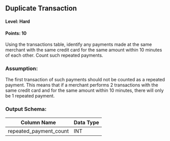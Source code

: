 ## Duplicate Transaction

#### Level: Hard  
#### Points: 10  

Using the transactions table, identify any payments made at the same merchant with the same credit card for the same amount within 10 minutes of each other. Count such repeated payments.

### Assumption:

The first transaction of such payments should not be counted as a repeated payment. This means that if a merchant performs 2 transactions with the same credit card and for the same amount within 10 minutes, there will only be 1 repeated payment.

### Output Schema:  

|  Column Name           | Data Type |
|------------------------|-----------|
| repeated_payment_count | INT       |
